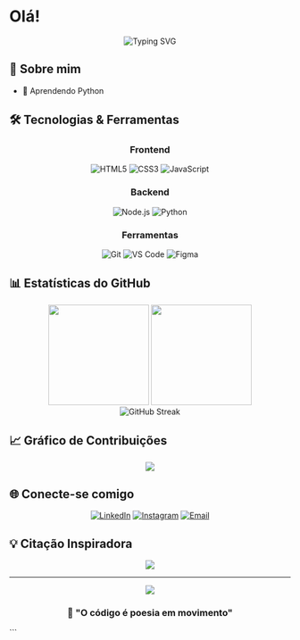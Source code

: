 # Olá!

<div align="center">
  <img src="https://readme-typing-svg.herokuapp.com/?lines=Desenvolvedor+Full+Stack;Apaixonado+por+Tecnologia;Sempre+Aprendendo&font=Roboto&size=24&duration=3500&pause=500&center=true&width=500&height=50&color=58A6FF" alt="Typing SVG" />
</div>

## 🚀 Sobre mim

- 🌱 Aprendendo Python



## 🛠️ Tecnologias & Ferramentas

<div align="center">

### Frontend
![HTML5](https://img.shields.io/badge/-HTML5-E34F26?style=flat-square&logo=html5&logoColor=white)
![CSS3](https://img.shields.io/badge/-CSS3-1572B6?style=flat-square&logo=css3)
![JavaScript](https://img.shields.io/badge/-JavaScript-F7DF1E?style=flat-square&logo=javascript&logoColor=black)


### Backend
![Node.js](https://img.shields.io/badge/-Node.js-339933?style=flat-square&logo=node.js&logoColor=white)
![Python](https://img.shields.io/badge/-Python-3776AB?style=flat-square&logo=python&logoColor=white)


### Ferramentas
![Git](https://img.shields.io/badge/-Git-F05032?style=flat-square&logo=git&logoColor=white)
![VS Code](https://img.shields.io/badge/-VS%20Code-007ACC?style=flat-square&logo=visual-studio-code)
![Figma](https://img.shields.io/badge/-Figma-F24E1E?style=flat-square&logo=figma&logoColor=white)

</div>

## 📊 Estatísticas do GitHub

<div align="center">
  <img height="180em" src="https://github-readme-stats.vercel.app/api?username=Thainaxxz&show_icons=true&theme=tokyonight&include_all_commits=true&count_private=true"/>
  <img height="180em" src="https://github-readme-stats.vercel.app/api/top-langs/?Thainaxxz=SEU_USERNAME&layout=compact&langs_count=7&theme=tokyonight"/>
</div>

<div align="center">
  <img src="https://github-readme-streak-stats.herokuapp.com/?user=Thainaxxz&theme=tokyonight" alt="GitHub Streak" />
</div>


## 📈 Gráfico de Contribuições

<div align="center">
  <img src="https://github-readme-activity-graph.vercel.app/graph?username=Thainaxxz&theme=tokyo-night&hide_border=true" />
</div>

## 🌐 Conecte-se comigo

<div align="center">
  
[![LinkedIn](https://img.shields.io/badge/-LinkedIn-0077B5?style=for-the-badge&logo=linkedin&logoColor=white)](https://www.linkedin.com/in/alda-thaina-duarte-9339b4206/)
[![Instagram](https://img.shields.io/badge/-Instagram-E4405F?style=for-the-badge&logo=instagram&logoColor=white)](https://www.instagram.com/thaina_zz/)
[![Email](https://img.shields.io/badge/-Email-D14836?style=for-the-badge&logo=gmail&logoColor=white)](aldasilvavs1@gmail.com)

</div>

## 💡 Citação Inspiradora

<div align="center">
  <img src="https://quotes-github-readme.vercel.app/api?type=horizontal&theme=tokyonight" />
</div>

---

<div align="center">
  <img src="https://komarev.com/ghpvc/?username=SEU_USERNAME&color=blueviolet&style=flat-square&label=Visualizações+do+Perfil" />
</div>

<div align="center">
  
### 🎯 "O código é poesia em movimento" 
  
</div>
```


